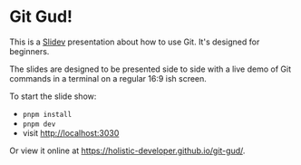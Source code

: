 # Git Gud!

This is a [Slidev](https://github.com/slidevjs/slidev) presentation about how to use Git.
It's designed for beginners.

The slides are designed to be presented side to side with a live demo of Git commands in a terminal on a regular 16:9 ish screen.

To start the slide show:

- `pnpm install`
- `pnpm dev`
- visit <http://localhost:3030>

Or view it online at https://holistic-developer.github.io/git-gud/.
